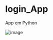 # login_App
App em Python

![image](https://github.com/lslucasO/login_App/assets/109396382/21e3e25c-0e41-4750-8f3e-76f6cdce5feb)
